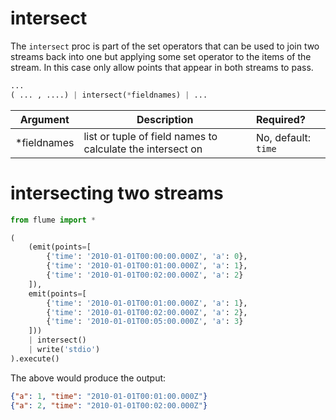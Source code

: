 # intersect

The `intersect` proc is part of the set operators that can be used to join two
streams back into one but applying some set operator to the items of the
stream. In this case only allow points that appear in both streams to pass.

```python
...
( ... , ....) | intersect(*fieldnames) | ...
```

Argument    | Description                                                | Required?
----------- | ---------------------------------------------------------- | :---------
*fieldnames | list or tuple of field names to calculate the intersect on | No, default: `time`


# intersecting two streams

```python
from flume import *

(
    (emit(points=[
        {'time': '2010-01-01T00:00:00.000Z', 'a': 0},
        {'time': '2010-01-01T00:01:00.000Z', 'a': 1},
        {'time': '2010-01-01T00:02:00.000Z', 'a': 2}
    ]),
    emit(points=[
        {'time': '2010-01-01T00:01:00.000Z', 'a': 1},
        {'time': '2010-01-01T00:02:00.000Z', 'a': 2},
        {'time': '2010-01-01T00:05:00.000Z', 'a': 3}
    ]))
    | intersect()
    | write('stdio')
).execute()
```

The above would produce the output:

```json
{"a": 1, "time": "2010-01-01T00:01:00.000Z"}
{"a": 2, "time": "2010-01-01T00:02:00.000Z"}
```
